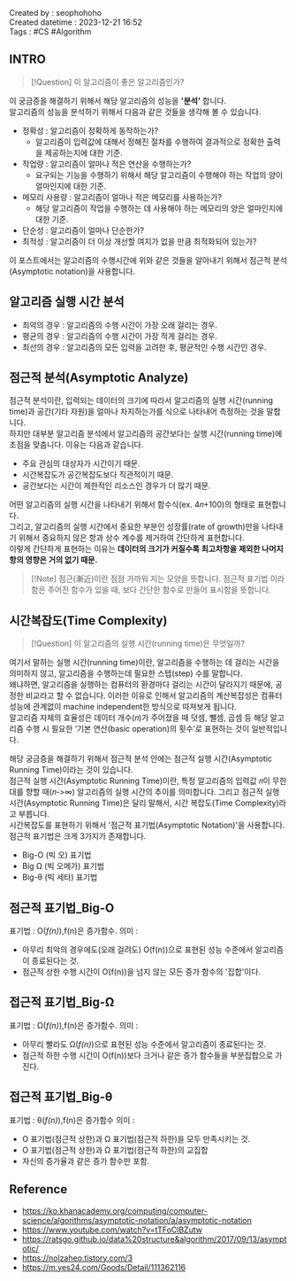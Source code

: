 Created by : seophohoho  
Created datetime : 2023-12-21 16:52  
Tags :  #CS #Algorithm
## INTRO
> [!Question] 이 알고리즘이 좋은 알고리즘인가?

이 궁금증을 해결하기 위해서 해당 알고리즘의 성능을 __'분석'__ 합니다.  
알고리즘의 성능을 분석하기 위해서 다음과 같은 것들을 생각해 볼 수 있습니다.
- 정확성 : 알고리즘이 정확하게 동작하는가?
	- 알고리즘이 입력값에 대해서 정해진 절차를 수행하여 결과적으로 정확한 출력을 제공하는지에 대한 기준.
- 작업량 : 알고리즘이 얼마나 적은 연산을 수행하는가?
	- 요구되는 기능을 수행하기 위해서 해당 알고리즘이 수행해야 하는 작업의 양이 얼마인지에 대한 기준.
- 메모리 사용량 : 알고리즘이 얼마나 적은 메모리를 사용하는가?
	- 해당 알고리즘이 작업을 수행하는 데 사용해야 하는 메모리의 양은 얼마인지에 대한 기준.
- 단순성 : 알고리즘이 얼마나 단순한가?
- 최적성 : 알고리즘이 더 이상 개선할 여지가 없을 만큼 최적화되어 있는가?

이 포스트에서는 알고리즘의 수행시간에 
위와 같은 것들을 알아내기 위해서 점근적 분석(Asymptotic notation)을 사용합니다.  
## 알고리즘 실행 시간 분석
- 최악의 경우 : 알고리즘의 수행 시간이 가장 오래 걸리는 경우.
- 평균의 경우 : 알고리즘의 수행 시간이 가장 적게 걸리는 경우.
- 최선의 경우 : 알고리즘의 모든 입력을 고려한 후, 평균적인 수행 시간인 경우.
## 점근적 분석(Asymptotic Analyze)
점근적 분석이란, 입력되는 데이터의 크기에 따라서 알고리즘의 실행 시간(running time)과 공간(기타 자원)을 얼마나 차지하는가를 식으로 나타내어 측정하는 것을 말합니다.  
하지만 대부분 알고리즘 분석에서 알고리즘의 공간보다는 실행 시간(running time)에 초점을 맞춥니다. 이유는 다음과 같습니다. 

- 주요 관심의 대상자가 시간이기 때문.
- 시간복잡도가 공간복잡도보다 직관적이기 때문.
- 공간보다는 시간이 제한적인 리소스인 경우가 더 많기 때문.

어떤 알고리즘의 실행 시간을 나타내기 위해서 함수식(ex. 4𝑛+100)의 형태로 표현합니다.  
그리고, 알고리즘의 실행 시간에서 중요한 부분인 성장률(rate of growth)만을 나타내기 위해서 중요하지 않은 항과 상수 계수를 제거하여 간단하게 표현합니다.  
이렇게 간단하게 표현하는 이유는 __데이터의 크기가 커질수록 최고차항을 제외한 나머지 항의 영향은 거의 없기 때문.__

> [!Note] 점근(漸近)이란 점점 가까워 지는 모양을 뜻합니다. 점근적 표기법 이라 함은 주어진 함수가 있을 때, 보다 간단한 함수로 만들어 표시함을 뜻합니다.
## 시간복잡도(Time Complexity)
> [!Question] 이 알고리즘의 실행 시간(running time)은 무엇일까? 

여기서 말하는 실행 시간(running time)이란, 알고리즘을 수행하는 데 걸리는 시간을 의미하지 않고, 알고리즘을 수행하는데 필요한 스텝(step) 수를 말합니다.  
왜냐하면, 알고리즘을 실행하는 컴퓨터의 환경마다 걸리는 시간이 달라지기 때문에, 공정한 비교라고 할 수 없습니다. 이러한 이유로 인해서 알고리즘의 계산복잡성은 컴퓨터 성능에 관계없이 machine independent한 방식으로 따져보게 됩니다.  
알고리즘 자체의 효율성은 데이터 개수(𝑛)가 주어졌을 때 덧셈, 뺄셈, 곱셈 등 해당 알고리즘 수행 시 필요한 ‘기본 연산(basic operation)의 횟수’로 표현하는 것이 일반적입니다.  

해당 궁금증을 해결하기 위해서 점근적 분석 안에는 점근적 실행 시간(Asymptotic Running Time)이라는 것이 있습니다.  
점근적 실행 시간(Asymptotic Running Time)이란, 특정 알고리즘의 입력값 𝑛이 무한대를 향할 때(𝑛->∞) 알고리즘의 실행 시간의 추이를 의미합니다. 
그리고 점근적 실행 시간(Asymptotic Running Time)은 달리 말해서, 시간 복잡도(Time Complexity)라고 부릅니다.  
시간복잡도를 표현하기 위해서 '점근적 표기법(Asymptotic Notation)'을 사용합니다.  
점근적 표기법은 크게 3가지가 존재합니다.  
- Big-O (빅 오) 표기법
- Big Ω (빅 오메가) 표기법
- Big-θ (빅 세타) 표기법
## 점근적 표기법_Big-O
표기법 : O(_f(n)_),f(n)은 증가함수.
의미 : 
- 아무리 최악의 경우에도(오래 걸려도) O(f(n))으로 표현된 성능 수준에서 알고리즘이 종료된다는 것.
- 점근적 상한 수행 시간이 O(f(n))을 넘지 않는 모든 증가 함수의 '집합'이다.  
## 접근적 표기법_Big-Ω
표기법 : Ω(_f(n)_),f(n)은 증가함수.
의미 : 
- 아무리 빨라도 Ω(_f(n)_)으로 표현된 성능 수준에서 알고리즘이 종료된다는 것.
- 점근적 하한 수행 시간이 O(f(n))보다 크거나 같은 증가 함수들을 부분집합으로 가진다. 
## 접근적 표기법_Big-θ
표기법 : θ(_f(n)_),f(n)은 증가함수
의미 : 
- O 표기법(점근적 상한)과 Ω 표기법(점근적 하한)을 모두 만족시키는 것.
- O 표기법(점근적 상한)과 Ω 표기법(점근적 하한)의 교집합
- 자신의 증가율과 같은 증가 함수만 포함.
## Reference
- https://ko.khanacademy.org/computing/computer-science/algorithms/asymptotic-notation/a/asymptotic-notation
- https://www.youtube.com/watch?v=tTFoClBZutw
- https://ratsgo.github.io/data%20structure&algorithm/2017/09/13/asymptotic/
- https://nolzaheo.tistory.com/3
- https://m.yes24.com/Goods/Detail/111362116
